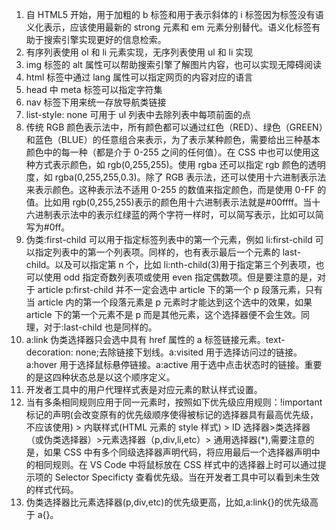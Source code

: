 1. 自 HTML5 开始，用于加粗的 b 标签和用于表示斜体的 i 标签因为标签没有语义化表示，应该使用最新的 strong 元素和 em 元素分别替代。语义化标签有助于搜索引擎实现更好的信息检索。
2. 有序列表使用 ol 和 li 元素实现，无序列表使用 ul 和 li 实现
3. img 标签的 alt 属性可以帮助搜索引擎了解图片内容，也可以实现无障碍阅读
4. html 标签中通过 lang 属性可以指定网页的内容对应的语言
5. head 中 meta 标签可以指定字符集
6. nav 标签下用来统一存放导航类链接
7. list-style: none 可用于 ul 列表中去除列表中每项前面的点
8. 传统 RGB 颜色表示法中，所有颜色都可以通过红色（RED）、绿色（GREEN）和蓝色（BLUE）的任意组合来表示，为了表示某种颜色，需要给出三种基本颜色中的每一种（都是介于 0-255 之间的任何值）。在 CSS 中也可以使用这种方式表示颜色，如 rgb(0,255,255)。使用 rgba 还可以指定 rgb 颜色的透明度，如 rgba(0,255,255,0.3)。除了 RGB 表示法，还可以使用十六进制表示法来表示颜色。这种表示法不适用 0-255 的数值来指定颜色，而是使用 0-FF 的值。比如用 rgb(0,255,255)表示的颜色用十六进制表示法就是#00ffff。当十六进制表示法中的表示红绿蓝的两个字符一样时，可以简写表示，比如可以简写为#0ff。
9. 伪类:first-child 可以用于指定标签列表中的第一个元素，例如 li:first-child 可以指定列表中的第一个列表项。同样的，也有表示最后一个元素的 last-child。以及可以指定第 n 个，比如 li:nth-child(3)用于指定第三个列表项，也可以使用 odd 指定奇数列表项或使用 even 指定偶数项。但是要注意的是，对于 article p:first-child 并不一定会选中 article 下的第一个 p 段落元素，只有当 article 内的第一个段落元素是 p 元素时才能达到这个选中的效果，如果 article 下的第一个元素不是 p 而是其他元素，这个选择器便不会生效。同理，对于:last-child 也是同样的。
10. a:link 伪类选择器只会选中具有 href 属性的 a 标签链接元素。text-decoration: none;去除链接下划线。a:visited 用于选择访问过的链接。a:hover 用于选择鼠标悬停链接。a:active 用于选中点击状态时的链接。重要的是这四种状态总是以这个顺序定义。
11. 开发者工具中的用户代理样式表是对应元素的默认样式设置。
12. 当有多条相同规则应用于同一元素时，按照如下优先级应用规则：!important 标记的声明(会改变原有的优先级顺序使得被标记的选择器具有最高优先级，不应该使用) > 内联样式(HTML 元素的 style 样式) > ID 选择器>类选择器（或伪类选择器）>元素选择器（p,div,li,etc）> 通用选择器(\*),需要注意的是，如果 CSS 中有多个同级选择器声明代码，将应用最后一个选择器声明中的相同规则。在 VS Code 中将鼠标放在 CSS 样式中的选择器上时可以通过提示项的 Selector Specificty 查看优先级。当在开发者工具中可以看到未生效的样式代码。
13. 伪类选择器比元素选择器(p,div,etc)的优先级更高，比如,a:link{}的优先级高于 a{}。
